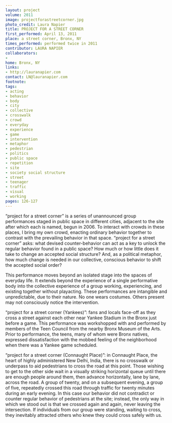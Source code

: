 ```yaml
---
layout: project
volume: 2011
image: projectforastreetcorner.jpg
photo_credit: Laura Napier
title: PROJECT FOR A STREET CORNER
first_performed: April 13, 2011
place: a street corner, Bronx, NY
times_performed: performed twice in 2011
contributor: LAURA NAPIER
collaborators:
- 
home: Bronx, NY
links:
- http://lauranapier.com
contact: LN@lauranapier.com
footnote: 
tags:
- acting
- behavior
- body
- city
- collective
- crosswalk
- crowd
- everyday
- experience
- game
- intervention
- metaphor
- pedestrian
- politics
- public space
- repetition
- site
- society social structure
- street
- teenager
- traffic
- visual
- working
pages: 126-127
---
```


“project for a street corner” is a series of unannounced group performances staged in public space in different cities, adjacent to the site after which each is named, begun in 2006. To interact with crowds in these places, I bring my own crowd, enacting ordinary behavior together to contrast with the prevailing behavior in that space. “project for a street corner” asks: what devised counter-behavior can act as a key to unlock the regular behavior found in a public space? How much or how little does it take to change an accepted social structure? And, as a political metaphor, how much change is needed in our collective, conscious behavior to shift the accepted social order? 

This performance moves beyond an isolated stage into the spaces of everyday life. It extends beyond the experience of a single performative body into the collective experience of a group working, experiencing, and existing together without playacting. These performances are intangible and unpredictable, due to their nature. No one wears costumes. Others present may not consciously notice the intervention.

“project for a street corner (Yankees)”: fans and locals face-off as they cross a street against each other near Yankee Stadium in the Bronx just before a game. This performance was workshopped with and performed by members of the Teen Council from the nearby Bronx Museum of the Arts. Prior to performance, the teens, many of whom were Bronx natives, expressed dissatisfaction with the mobbed feeling of the neighborhood when there was a Yankee game scheduled. 

“project for a street corner (Connaught Place)”: in Connaught Place, the heart of highly administered New Delhi, India, there is no crosswalk or underpass to aid pedestrians to cross the road at this point. Those wishing to get to the other side wait in a visually striking horizontal queue until there are enough people around them, then advance horizontally, lane by lane, across the road. A group of twenty, and on a subsequent evening, a group of five, repeatedly crossed this road through traffic for twenty minutes during an early evening. In this case our behavior did not contradict or counter regular behavior of pedestrians at the site; instead, the only way in which we stood out is that we crossed again and again, never leaving the intersection. If individuals from our group were standing, waiting to cross, they inevitably attracted others who knew they could cross safely with us.

